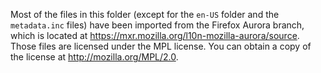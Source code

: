 Most of the files in this folder (except for the `en-US` folder and the `metadata.inc` files) have been imported from the Firefox Aurora branch, which is located at https://mxr.mozilla.org/l10n-mozilla-aurora/source. Those files are licensed under the MPL license. You can obtain a copy of the license at http://mozilla.org/MPL/2.0.
